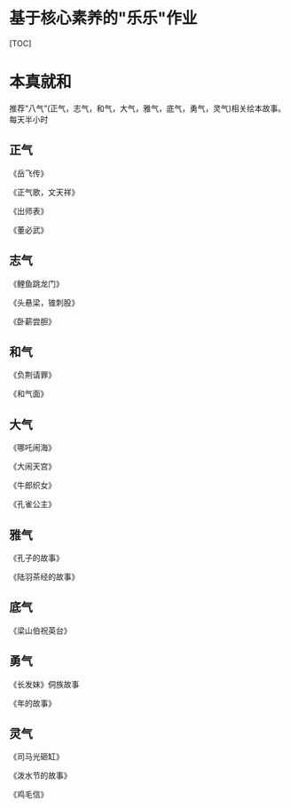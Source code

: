 基于核心素养的"乐乐"作业
===
[TOC]
# 本真就和
推荐“八气”(正气，志气，和气，大气，雅气，底气，勇气，灵气)相关绘本故事。每天半小时
## 正气
《岳飞传》

《正气歌，文天祥》

《出师表》

《董必武》

## 志气
《鲤鱼跳龙门》

《头悬梁，锥刺股》

《卧薪尝胆》
## 和气
《负荆请罪》

《和气面》

## 大气
《哪吒闹海》

《大闹天宫》

《牛郎织女》

《孔雀公主》
## 雅气
《孔子的故事》

《陆羽茶经的故事》

## 底气
《梁山伯祝英台》

## 勇气
《长发妹》侗族故事

《年的故事》

## 灵气
《司马光砸缸》

《泼水节的故事》

《鸡毛信》
